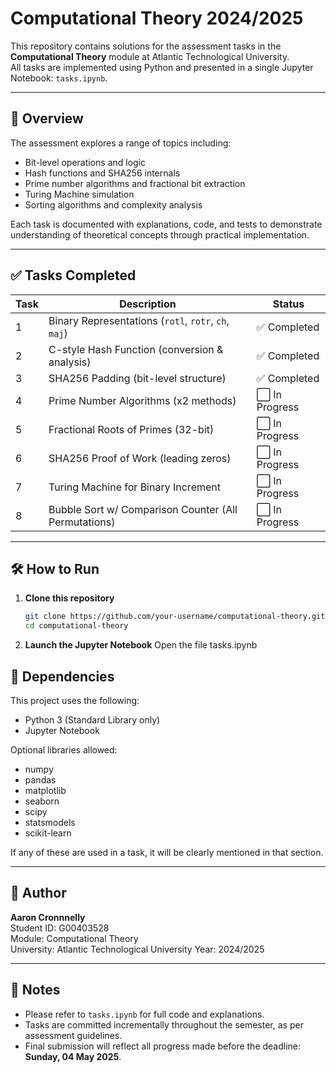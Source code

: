 # Computational Theory 2024/2025

This repository contains solutions for the assessment tasks in the **Computational Theory** module at Atlantic Technological University.  
All tasks are implemented using Python and presented in a single Jupyter Notebook: `tasks.ipynb`.

---

## 📘 Overview

The assessment explores a range of topics including:

- Bit-level operations and logic
- Hash functions and SHA256 internals
- Prime number algorithms and fractional bit extraction
- Turing Machine simulation
- Sorting algorithms and complexity analysis

Each task is documented with explanations, code, and tests to demonstrate understanding of theoretical concepts through practical implementation.

---

## ✅ Tasks Completed

| Task | Description | Status |
|------|-------------|--------|
| 1 | Binary Representations (`rotl`, `rotr`, `ch`, `maj`) | ✅ Completed |
| 2 | C-style Hash Function (conversion & analysis) | ✅ Completed |
| 3 | SHA256 Padding (bit-level structure) | ✅ Completed |
| 4 | Prime Number Algorithms (x2 methods) | ⬜ In Progress |
| 5 | Fractional Roots of Primes (32-bit) | ⬜ In Progress |
| 6 | SHA256 Proof of Work (leading zeros) | ⬜ In Progress |
| 7 | Turing Machine for Binary Increment | ⬜ In Progress |
| 8 | Bubble Sort w/ Comparison Counter (All Permutations) | ⬜ In Progress |

---

## 🛠️ How to Run

1. **Clone this repository**
   ```bash
   git clone https://github.com/your-username/computational-theory.git
   cd computational-theory
    ```
2. **Launch the Jupyter Notebook**
    Open the file tasks.ipynb


## 🧾 Dependencies

This project uses the following:

- Python 3 (Standard Library only)
- Jupyter Notebook

Optional libraries allowed:

- numpy
- pandas
- matplotlib
- seaborn
- scipy
- statsmodels
- scikit-learn

If any of these are used in a task, it will be clearly mentioned in that section.

---

## 🧑 Author

**Aaron Cronnnelly**  
Student ID: G00403528  
Module: Computational Theory  
University: Atlantic Technological University
Year: 2024/2025

---

## 📎 Notes

- Please refer to `tasks.ipynb` for full code and explanations.
- Tasks are committed incrementally throughout the semester, as per assessment guidelines.
- Final submission will reflect all progress made before the deadline: **Sunday, 04 May 2025**.
